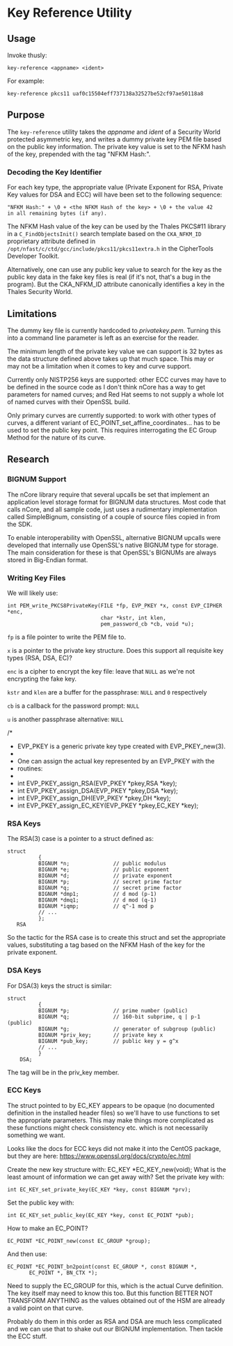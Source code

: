 Key Reference Utility
=====================

Usage
-----

Invoke thusly:

    key-reference <appname> <ident>

For example:

    key-reference pkcs11 uaf0c15504eff737138a32527be52cf97ae50118a8

Purpose
-------

The `key-reference` utility takes the _appname_ and _ident_ of a
Security World protected asymmetric key, and writes a dummy private
key PEM file based on the public key information.  The private key
value is set to the NFKM hash of the key, prepended with the tag "NFKM
Hash:".

### Decoding the Key Identifier

For each key type, the appropriate value (Private Exponent for RSA,
Private Key values for DSA and ECC) will have been set to the
following sequence:

    "NFKM Hash:" + \0 + <the NFKM Hash of the key> + \0 + the value 42
    in all remaining bytes (if any).

The NFKM Hash value of the key can be used by the Thales PKCS#11
library in a `C_FindObjectsInit()` search template based on the
`CKA_NFKM_ID` proprietary attribute defined in
`/opt/nfast/c/ctd/gcc/include/pkcs11/pkcs11extra.h` in the CipherTools
Developer Toolkit.

Alternatively, one can use any public key value to search for the key
as the public key data in the fake key files is real (if it's not,
that's a bug in the program).  But the CKA_NFKM_ID attribute
canonically identifies a key in the Thales Security World.


Limitations
-----------

The dummy key file is currently hardcoded to _privatekey.pem_.
Turning this into a command line parameter is left as an exercise for
the reader.

The minimum length of the private key value we can support is 32 bytes
as the data structure defined above takes up that much space.  This
may or may not be a limitation when it comes to key and curve support.

Currently only NISTP256 keys are supported: other ECC curves may have
to be defined in the source code as I don't think nCore has a way to
get parameters for named curves; and Red Hat seems to not supply a
whole lot of named curves with their OpenSSL build.

Only primary curves are currently supported: to work with other types
of curves, a different variant of
EC_POINT_set_affine_coordinates... has to be used to set the public
key point.  This requires interrogating the EC Group Method for the
nature of its curve.  

Research
--------

### BIGNUM Support

The nCore library require that several upcalls be set that implement
an application level storage format for BIGNUM data structures.  Most
code that calls nCore, and all sample code, just uses a rudimentary
implementation called SimpleBignum, consisting of a couple of source
files copied in from the SDK.

To enable interoperability with OpenSSL, alternative BIGNUM upcalls
were developed that internally use OpenSSL's native BIGNUM type for
storage.  The main consideration for these is that OpenSSL's BIGNUMs
are always stored in Big-Endian format.

### Writing Key Files

We will likely use:
 
    int PEM_write_PKCS8PrivateKey(FILE *fp, EVP_PKEY *x, const EVP_CIPHER *enc,
                                  char *kstr, int klen,
                                  pem_password_cb *cb, void *u);
   
`fp` is a file pointer to write the PEM file to.

`x` is a pointer to the private key structure.  Does this support all 
requisite key types (RSA, DSA, EC)?

`enc` is a cipher to encrypt the key file: leave that `NULL` as we're
not encrypting the fake key. 

`kstr` and `klen` are a buffer for the passphrase: `NULL` and `0`
respectively

`cb` is a callback for the password prompt: `NULL`

`u` is another passphrase alternative: `NULL`

  /* 
   * EVP_PKEY is a generic private key type created with EVP_PKEY_new(3).  
   * 
   * One can assign the actual key represented by an EVP_PKEY with the
   * routines: 
   * 
   * int EVP_PKEY_assign_RSA(EVP_PKEY *pkey,RSA *key);
   * int EVP_PKEY_assign_DSA(EVP_PKEY *pkey,DSA *key);
   * int EVP_PKEY_assign_DH(EVP_PKEY *pkey,DH *key);
   * int EVP_PKEY_assign_EC_KEY(EVP_PKEY *pkey,EC_KEY *key);

### RSA Keys

The RSA(3) case is a pointer to a struct defined as: 
 
    struct
              {
              BIGNUM *n;              // public modulus
              BIGNUM *e;              // public exponent
              BIGNUM *d;              // private exponent
              BIGNUM *p;              // secret prime factor
              BIGNUM *q;              // secret prime factor
              BIGNUM *dmp1;           // d mod (p-1)
              BIGNUM *dmq1;           // d mod (q-1)
              BIGNUM *iqmp;           // q^-1 mod p
              // ...
              };
       RSA
 
So the tactic for the RSA case is to create this struct and set
the appropriate values, substituting a tag based on the NFKM Hash
of the key for the private exponent.

### DSA Keys

For DSA(3) keys the struct is similar: 

    struct
              {
              BIGNUM *p;              // prime number (public)
              BIGNUM *q;              // 160-bit subprime, q | p-1 (public)
              BIGNUM *g;              // generator of subgroup (public)
              BIGNUM *priv_key;       // private key x
              BIGNUM *pub_key;        // public key y = g^x
              // ...
              }
        DSA;

The tag will be in the priv_key member.

### ECC Keys

The struct pointed to by EC_KEY appears to be opaque (no
documented definition in the installed header files) so we'll
have to use functions to set the appropriate parameters.  This
may make things more complicated as these functions might check
consistency etc. which is not necessarily something we want.

Looks like the docs for ECC keys did not make it into the CentOS
package, but they are here: 
https://www.openssl.org/docs/crypto/ec.html

Create the new key structure with: EC_KEY *EC_KEY_new(void);
What is the least amount of information we can get away with?
Set the private key with: 

    int EC_KEY_set_private_key(EC_KEY *key, const BIGNUM *prv);

Set the public key with:

    int EC_KEY_set_public_key(EC_KEY *key, const EC_POINT *pub);

How to make an EC_POINT? 

    EC_POINT *EC_POINT_new(const EC_GROUP *group);

And then use:

    EC_POINT *EC_POINT_bn2point(const EC_GROUP *, const BIGNUM *,
           EC_POINT *, BN_CTX *);
 
Need to supply the EC_GROUP for this, which is the actual Curve
definition.  The key itself may need to know this too.  But this
function BETTER NOT TRANSFORM ANYTHING as the values obtained out
of the HSM are already a valid point on that curve.  
 
Probably do them in this order as RSA and DSA are much less
complicated and we can use that to shake out our BIGNUM
implementation.  Then tackle the ECC stuff.
